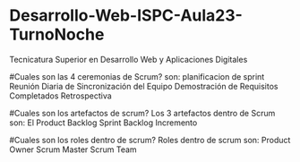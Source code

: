 # Desarrollo-Web-ISPC-Aula23-TurnoNoche
Tecnicatura Superior en Desarrollo Web y Aplicaciones Digitales

#Cuales son las 4 ceremonias de Scrum?
son: 
planificacion de sprint
Reunión Diaria de Sincronización del Equipo
Demostración de Requisitos Completados
Retrospectiva

#Cuales son los artefactos de scrum?
Los 3 artefactos dentro de Scrum son:
El Product Backlog
Sprint Backlog
Incremento

#Cuales son los roles dentro de scrum?
Roles dentro de scrum son:
Product Owner 
Scrum Master 
Scrum Team
